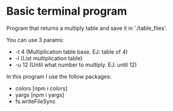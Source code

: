 # Basic terminal program

Program that returns a multiply table and save it in './table_files'.

You can use 3 params:
  - -t 4   (Multiplication table base. EJ: table of 4)
  - -l     (List multiplication table)
  - -u 12  (Until what number to multiply. EJ: until 12)


In this program I use the follow packages:
  - colors [npm i colors]
  - yargs [npm i yargs]
  - fs.writeFileSync

